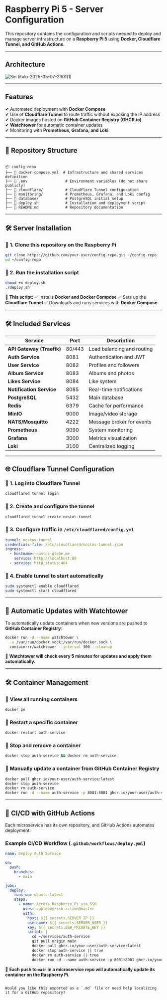 
# Raspberry Pi 5 - Server Configuration

This repository contains the configuration and scripts needed to deploy and manage server infrastructure on a **Raspberry Pi 5** using **Docker, Cloudflare Tunnel, and GitHub Actions**.

---

## **Architecture**
![Sin titulo-2025-05-07-2301(1)](https://github.com/user-attachments/assets/2be8a1c2-1821-4f73-bf7a-81d67ddecd3a)


---

## **Features**
✔ Automated deployment with **Docker Compose**  
✔ Use of **Cloudflare Tunnel** to route traffic without exposing the IP address  
✔ Docker images hosted on **GitHub Container Registry (GHCR.io)**  
✔ **Watchtower** for automatic container updates  
✔ Monitoring with **Prometheus, Grafana, and Loki**  

---

## 📂 **Repository Structure**
```

📦 config-repo
├── 📄 docker-compose.yml  # Infrastructure and shared services definition
├── 📄 .env                 # Environment variables (do not share publicly)
├── 📂 cloudflare/          # Cloudflare Tunnel configuration
├── 📂 monitoring/          # Prometheus, Grafana, and Loki config
├── 📂 database/            # PostgreSQL initial setup
├── 📄 deploy.sh            # Installation and deployment script
├── 📄 README.md            # Repository documentation

````

---

## 🛠️ **Server Installation**

### 🔹 **1. Clone this repository on the Raspberry Pi**
```bash
git clone https://github.com/your-user/config-repo.git ~/config-repo
cd ~/config-repo
````

### 🔹 **2. Run the installation script**

```bash
chmod +x deploy.sh
./deploy.sh
```

📌 **This script:**
✅ Installs **Docker and Docker Compose**
✅ Sets up the **Cloudflare Tunnel**
✅ Downloads and runs services with **Docker Compose**

---

## 🛠️ **Included Services**

| **Service**               | **Port** | **Description**            |
| ------------------------- | -------- | -------------------------- |
| **API Gateway (Traefik)** | 80/443   | Load balancing and routing |
| **Auth Service**          | 8081     | Authentication and JWT     |
| **User Service**          | 8082     | Profiles and followers     |
| **Album Service**         | 8083     | Albums and photos          |
| **Likes Service**         | 8084     | Like system                |
| **Notification Service**  | 8085     | Real-time notifications    |
| **PostgreSQL**            | 5432     | Main database              |
| **Redis**                 | 6379     | Cache for performance      |
| **MinIO**                 | 9000     | Image/video storage        |
| **NATS/Mosquitto**        | 4222     | Message broker for events  |
| **Prometheus**            | 9090     | System monitoring          |
| **Grafana**               | 3000     | Metrics visualization      |
| **Loki**                  | 3100     | Centralized logging        |

---

## 🌐 **Cloudflare Tunnel Configuration**

### 🔹 **1. Log into Cloudflare Tunnel**

```bash
cloudflared tunnel login
```

### 🔹 **2. Create and configure the tunnel**

```bash
cloudflared tunnel create nostos-tunnel
```

### 🔹 **3. Configure traffic in `/etc/cloudflared/config.yml`**

```yaml
tunnel: nostos-tunnel
credentials-file: /etc/cloudflared/nostos-tunnel.json
ingress:
  - hostname: nostos-globe.me
    service: http://localhost:80
  - service: http_status:404
```

### 🔹 **4. Enable tunnel to start automatically**

```bash
sudo systemctl enable cloudflared
sudo systemctl start cloudflared
```

---

## 🔄 **Automatic Updates with Watchtower**

To automatically update containers when new versions are pushed to **GitHub Container Registry**:

```bash
docker run -d --name watchtower \
  -v /var/run/docker.sock:/var/run/docker.sock \
  containrrr/watchtower --interval 300 --cleanup
```

📌 **Watchtower will check every 5 minutes for updates and apply them automatically.**

---

## 🛠️ **Container Management**

### 📌 **View all running containers**

```bash
docker ps
```

### 📌 **Restart a specific container**

```bash
docker restart auth-service
```

### 📌 **Stop and remove a container**

```bash
docker stop auth-service && docker rm auth-service
```

### 📌 **Manually update a container from GitHub Container Registry**

```bash
docker pull ghcr.io/your-user/auth-service:latest
docker stop auth-service
docker rm auth-service
docker run -d --name auth-service -p 8081:8081 ghcr.io/your-user/auth-service:latest
```

---

## 📌 **CI/CD with GitHub Actions**

Each microservice has its own repository, and GitHub Actions automates deployment.

### **Example CI/CD Workflow (`.github/workflows/deploy.yml`)**

```yaml
name: Deploy Auth Service

on:
  push:
    branches:
      - main

jobs:
  deploy:
    runs-on: ubuntu-latest
    steps:
      - name: Access Raspberry Pi via SSH
        uses: appleboy/ssh-action@master
        with:
          host: ${{ secrets.SERVER_IP }}
          username: ${{ secrets.SERVER_USER }}
          key: ${{ secrets.SSH_PRIVATE_KEY }}
          script: |
            cd ~/services/auth-service
            git pull origin main
            docker pull ghcr.io/your-user/auth-service:latest
            docker stop auth-service || true
            docker rm auth-service || true
            docker run -d --name auth-service -p 8081:8081 ghcr.io/your-user/auth-service:latest
```

📌 **Each push to `main` in a microservice repo will automatically update its container on the Raspberry Pi.**

```

Would you like this exported as a `.md` file or need help localizing it for a GitHub repository?
```
